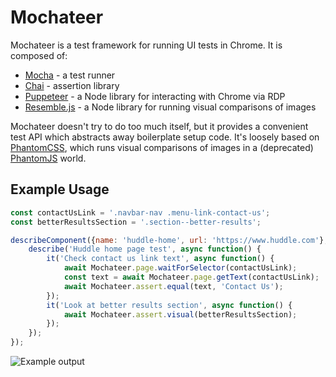 # Mochateer
Mochateer is a test framework for running UI tests in Chrome. It is composed of:

- [Mocha](https://mochajs.org/) - a test runner
- [Chai](http://chaijs.com/) - assertion library
- [Puppeteer](https://github.com/GoogleChrome/puppeteer)  - a Node library for interacting with Chrome via RDP
- [Resemble.js](https://github.com/Huddle/Resemble.js/) - a Node library for running visual comparisons of images

Mochateer doesn't try to do too much itself, but it provides a convenient test API which abstracts away boilerplate setup code. It's loosely based on [PhantomCSS](https://github.com/Huddle/PhantomCSS), which runs visual comparisons of images in a (deprecated) [PhantomJS](http://phantomjs.org/) world.

## Example Usage

```javascript
const contactUsLink = '.navbar-nav .menu-link-contact-us';
const betterResultsSection = '.section--better-results';

describeComponent({name: 'huddle-home', url: 'https://www.huddle.com'}, function() {
    describe('Huddle home page test', async function() {
        it('Check contact us link text', async function() {
            await Mochateer.page.waitForSelector(contactUsLink);
            const text = await Mochateer.page.getText(contactUsLink);
            await Mochateer.assert.equal(text, 'Contact Us');
        });
        it('Look at better results section', async function() {
            await Mochateer.assert.visual(betterResultsSection);
        });
    });
});
```

![Example output](https://i.imgur.com/X1qm5mA.png "Example output")